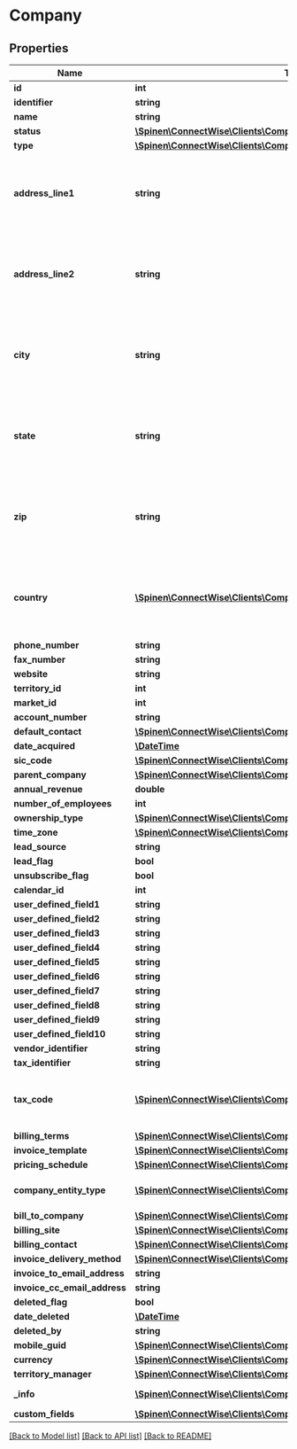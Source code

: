 # Company

## Properties
Name | Type | Description | Notes
------------ | ------------- | ------------- | -------------
**id** | **int** |  | [optional] 
**identifier** | **string** |  | 
**name** | **string** |  | 
**status** | [**\Spinen\ConnectWise\Clients\Company\Model\CompanyStatusReference**](CompanyStatusReference.md) |  | [optional] 
**type** | [**\Spinen\ConnectWise\Clients\Company\Model\CompanyTypeReference**](CompanyTypeReference.md) |  | [optional] 
**address_line1** | **string** | At least one address field is required -- addressLine1, addressLine2, city, state, zip and/or country | [optional] 
**address_line2** | **string** | At least one address field is required -- addressLine1, addressLine2, city, state, zip and/or country | [optional] 
**city** | **string** | At least one address field is required -- addressLine1, addressLine2, city, state, zip and/or country | [optional] 
**state** | **string** | At least one address field is required -- addressLine1, addressLine2, city, state, zip and/or country | [optional] 
**zip** | **string** | At least one address field is required -- addressLine1, addressLine2, city, state, zip and/or country | [optional] 
**country** | [**\Spinen\ConnectWise\Clients\Company\Model\CountryReference**](CountryReference.md) | At least one address field is required -- addressLine1, addressLine2, city, state, zip and/or country | [optional] 
**phone_number** | **string** |  | [optional] 
**fax_number** | **string** |  | [optional] 
**website** | **string** |  | [optional] 
**territory_id** | **int** |  | [optional] 
**market_id** | **int** |  | [optional] 
**account_number** | **string** |  | [optional] 
**default_contact** | [**\Spinen\ConnectWise\Clients\Company\Model\ContactReference**](ContactReference.md) |  | [optional] 
**date_acquired** | [**\DateTime**](\DateTime.md) |  | [optional] 
**sic_code** | [**\Spinen\ConnectWise\Clients\Company\Model\SicCodeReference**](SicCodeReference.md) |  | [optional] 
**parent_company** | [**\Spinen\ConnectWise\Clients\Company\Model\CompanyReference**](CompanyReference.md) |  | [optional] 
**annual_revenue** | **double** |  | [optional] 
**number_of_employees** | **int** |  | [optional] 
**ownership_type** | [**\Spinen\ConnectWise\Clients\Company\Model\OwnershipTypeReference**](OwnershipTypeReference.md) |  | [optional] 
**time_zone** | [**\Spinen\ConnectWise\Clients\Company\Model\TimeZoneReference**](TimeZoneReference.md) |  | [optional] 
**lead_source** | **string** |  | [optional] 
**lead_flag** | **bool** |  | [optional] 
**unsubscribe_flag** | **bool** |  | [optional] 
**calendar_id** | **int** |  | [optional] 
**user_defined_field1** | **string** |  | [optional] 
**user_defined_field2** | **string** |  | [optional] 
**user_defined_field3** | **string** |  | [optional] 
**user_defined_field4** | **string** |  | [optional] 
**user_defined_field5** | **string** |  | [optional] 
**user_defined_field6** | **string** |  | [optional] 
**user_defined_field7** | **string** |  | [optional] 
**user_defined_field8** | **string** |  | [optional] 
**user_defined_field9** | **string** |  | [optional] 
**user_defined_field10** | **string** |  | [optional] 
**vendor_identifier** | **string** |  | [optional] 
**tax_identifier** | **string** |  | [optional] 
**tax_code** | [**\Spinen\ConnectWise\Clients\Company\Model\TaxCodeReference**](TaxCodeReference.md) | New companies will be created with the default tax code unless otherwise specified. | [optional] 
**billing_terms** | [**\Spinen\ConnectWise\Clients\Company\Model\BillingTermsReference**](BillingTermsReference.md) |  | [optional] 
**invoice_template** | [**\Spinen\ConnectWise\Clients\Company\Model\InvoiceTemplateReference**](InvoiceTemplateReference.md) |  | [optional] 
**pricing_schedule** | [**\Spinen\ConnectWise\Clients\Company\Model\PricingScheduleReference**](PricingScheduleReference.md) |  | [optional] 
**company_entity_type** | [**\Spinen\ConnectWise\Clients\Company\Model\EntityTypeReference**](EntityTypeReference.md) | Based on CompanyEntityType Report | [optional] 
**bill_to_company** | [**\Spinen\ConnectWise\Clients\Company\Model\CompanyReference**](CompanyReference.md) |  | [optional] 
**billing_site** | [**\Spinen\ConnectWise\Clients\Company\Model\SiteReference**](SiteReference.md) |  | [optional] 
**billing_contact** | [**\Spinen\ConnectWise\Clients\Company\Model\ContactReference**](ContactReference.md) |  | [optional] 
**invoice_delivery_method** | [**\Spinen\ConnectWise\Clients\Company\Model\BillingDeliveryReference**](BillingDeliveryReference.md) |  | [optional] 
**invoice_to_email_address** | **string** |  | [optional] 
**invoice_cc_email_address** | **string** |  | [optional] 
**deleted_flag** | **bool** |  | [optional] 
**date_deleted** | [**\DateTime**](\DateTime.md) |  | [optional] 
**deleted_by** | **string** |  | [optional] 
**mobile_guid** | [**\Spinen\ConnectWise\Clients\Company\Model\Guid**](Guid.md) |  | [optional] 
**currency** | [**\Spinen\ConnectWise\Clients\Company\Model\CurrencyReference**](CurrencyReference.md) |  | [optional] 
**territory_manager** | [**\Spinen\ConnectWise\Clients\Company\Model\MemberReference**](MemberReference.md) |  | [optional] 
**_info** | [**\Spinen\ConnectWise\Clients\Company\Model\Metadata**](Metadata.md) | Metadata of the entity | [optional] 
**custom_fields** | [**\Spinen\ConnectWise\Clients\Company\Model\CustomFieldValue[]**](CustomFieldValue.md) |  | [optional] 

[[Back to Model list]](../README.md#documentation-for-models) [[Back to API list]](../README.md#documentation-for-api-endpoints) [[Back to README]](../README.md)


